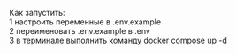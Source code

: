  Как запустить:  
1 настроить переменные в .env.example  
2 переименовать .env.example в .env  
3 в терминале выполнить команду docker compose up -d  


